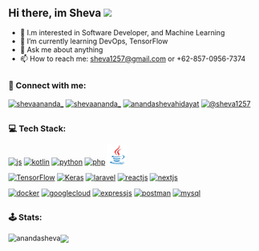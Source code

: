 ## Hi there, im Sheva <img src="https://github.com/TheDudeThatCode/TheDudeThatCode/blob/master/Assets/Hi.gif" width="30px">

- 👀 I.m interested in Software Developer, and Machine Learning
- 🌱 I’m currently learning DevOps, TensorFlow
- 💬 Ask me about anything
- 📫 How to reach me: sheva1257@gmail.com or +62-857-0956-7374
  
##
<h3 align="left">🔗 Connect with me:</h3>
<p align="left">
<a href="https://instagram.com/shevaananda_" target="blank"><img align="center" src="https://raw.githubusercontent.com/rahuldkjain/github-profile-readme-generator/master/src/images/icons/Social/instagram.svg" alt="shevaananda_" height="30" width="40" /></a>
<a href="https://twitter.com/shevaananda_" target="blank"><img align="center" src="https://upload.wikimedia.org/wikipedia/commons/c/ce/X_logo_2023.svg" alt="shevaananda_" height="30" width="30" /></a>
<a href="https://linkedin.com/in/anandashevahidayat" target="blank"><img align="center" src="https://raw.githubusercontent.com/rahuldkjain/github-profile-readme-generator/master/src/images/icons/Social/linked-in-alt.svg" alt="anandashevahidayat" height="30" width="40" /></a>
<a href="https://medium.com/@sheva1257" target="blank"><img align="center" src="https://cdn.worldvectorlogo.com/logos/medium-1.svg" alt="@sheva1257" height="30" width="40" /></a>

##                                         
<h3 align="left">💻 Tech Stack:</h3>
<p align="left">
<a href="https://www.w3schools.com/js/" target="blank"> <img src="https://upload.wikimedia.org/wikipedia/commons/9/99/Unofficial_JavaScript_logo_2.svg" alt="js" width="40" height="40"/></a>
<a href="https://kotlinlang.org/" target="blank"> <img src="https://upload.wikimedia.org/wikipedia/commons/0/06/Kotlin_Icon.svg" alt="kotlin" width="40" height="40"/></a>
<a href="https://www.python.org/" target="blank"> <img src="https://cdn.worldvectorlogo.com/logos/python-5.svg" alt="python" width="40" height="40"/></a> 
<a href="https://www.php.net/" target="blank"> <img src="https://upload.wikimedia.org/wikipedia/commons/2/27/PHP-logo.svg" alt="php" width="40" height="40"/></a> 
<a href="https://www.java.com" target="blank"> <img src="https://raw.githubusercontent.com/devicons/devicon/master/icons/java/java-original.svg" alt="java" width="40" height="40"/></a>
<p align="left">
<a href="https://www.tensorflow.org/" target="blank"> <img src="https://cdn.worldvectorlogo.com/logos/tensorflow-2.svg" alt="TensorFlow" width="40" height="40"/></a>
<a href="https://keras.io/" target="blank"> <img src="https://upload.wikimedia.org/wikipedia/commons/a/ae/Keras_logo.svg" alt="Keras" width="40" height="40"/></a>
<a href="https://laravel.com/" target="blank"> <img src="https://upload.wikimedia.org/wikipedia/commons/9/9a/Laravel.svg" alt="laravel" width="40" height="40"/></a>
<a href="https://react.dev/" target="blank"> <img src="https://upload.wikimedia.org/wikipedia/commons/3/30/React_Logo_SVG.svg" alt="reactjs" width="40" height="40"/></a>
<a href="https://nextjs.org/" target="blank"> <img src="https://cdn.worldvectorlogo.com/logos/next-js.svg" alt="nextjs" width="40" height="40"/></a>
<p align="left">
<a href="https://www.docker.com/" target="blank"> <img src="https://cdn.worldvectorlogo.com/logos/docker-4.svg" alt="docker" width="40" height="40"/></a>
<a href="https://www.cloudskillsboost.google/" target="blank"> <img src="https://cdn.worldvectorlogo.com/logos/google-cloud-1.svg" alt="googlecloud" width="40" height="40"/></a>
<a href="https://expressjs.com/" target="blank"> <img src="https://adware-technologies.s3.amazonaws.com/uploads/technology/thumbnail/20/express-js.png" alt="expressjs" width="40" height="40"/></a>
  <a href="https://www.postman.com/" target="blank"> <img src="https://cdn.worldvectorlogo.com/logos/postman.svg" alt="postman" width="40" height="40"/></a>
<a href="https://dev.mysql.com/" target="blank"> <img src="https://cdn.worldvectorlogo.com/logos/mysql-logo-pure.svg" alt="mysql" width="40" height="40"/> </a>

##
<h3 align="left">🕹 Stats:</h3>
<p><img align="left" src="https://github-readme-stats.vercel.app/api/top-langs?username=anandasheva&show_icons=true&locale=en&layout=compact&theme=tokyonight" alt="anandasheva" /></p>
<a href="https://github.com/anandasheva/github-readme-stats">
  <img align="center" src="https://github-readme-stats.vercel.app/api?username=anandasheva&theme=tokyonight" />
</a>
